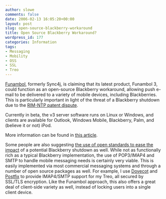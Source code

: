 ```yaml
---
author: slowe
comments: false
date: 2006-02-13 16:05:20+00:00
layout: post
slug: open-source-blackberry-workaround
title: Open Source Blackberry Workaround?
wordpress_id: 177
categories: Information
tags:
- Messaging
- Mobility
- OSS
- SSL
- Treo
---
```


[Funambol](http://www.funambol.com/), formerly Sync4j, is claiming that its latest product, Funambol 3, could function as an open-source Blackberry workaround, allowing push e-mail to be delivered to a variety of mobile devices, including Blackberries. This is particularly important in light of the threat of a Blackberry shutdown due to the [RIM-NTP patent dispute](http://www.eweek.com/article2/0,1759,1917831,00.asp).

Currently in beta, the v3 server software runs on Linux or Windows, and clients are available for Outlook, Windows Mobile, Blackberry, Palm, and (believe it or not) iPod.

More information can be found in [this article](http://www.linux-watch.com/news/NS4243210427.html).

Some people are also suggesting [the use of open standards to ease the impact](http://www.eweek.com/article2/0,1895,1916095,00.asp) of a potential Blackberry shutdown as well. While not as functionally rich as a typical Blackberry implementation, the use of POP3/IMAP4 and SMTP to handle mobile messaging needs is certainly very viable. This is easily implemented via most commercial messaging systems and through a number of open source packages as well. For example, I use [Dovecot](http://dovecot.org/) and [Postfix](http://www.postfix.org/) to provide IMAP4/SMTP support for my Treo, all secured by SSL/TLS encryption. Like the Funambol approach, this also offers a great deal of client-side variety as well, instead of locking users into a single client device.
